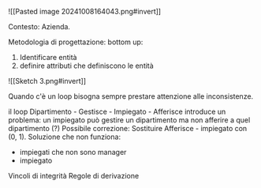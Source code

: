 ![[Pasted image 20241008164043.png#invert]]

Contesto: Azienda. 

Metodologia di progettazione: bottom up:
1. Identificare entità 
2. definire attributi che definiscono le entità 

![[Sketch 3.png#invert]]

Quando c'è un loop bisogna sempre prestare attenzione alle inconsistenze.

il loop Dipartimento - Gestisce - Impiegato - Afferisce introduce un problema: 
un impiegato può gestire un dipartimento ma non afferire a quel dipartimento (?)
Possibile correzione: Sostituire Afferisce - impiegato con (0, 1). Soluzione che non funziona: 
- impiegati che non sono manager 
- impiegato 

Vincoli di integrità 
Regole di derivazione





